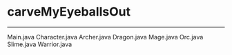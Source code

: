 # carveMyEyeballsOut
------------
Main.java
Character.java
Archer.java
Dragon.java
Mage.java
Orc.java
Slime.java
Warrior.java
